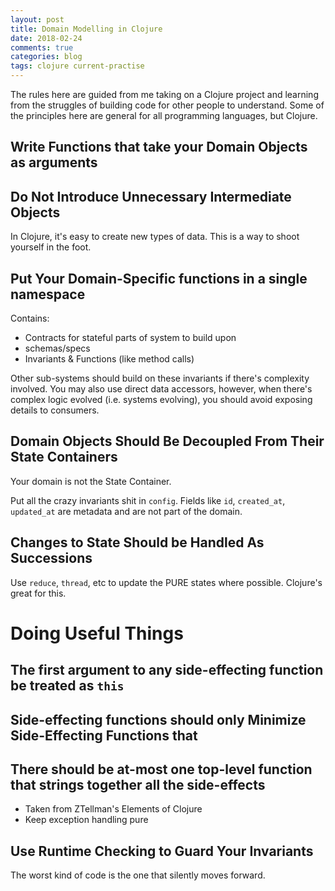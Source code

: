 ```yaml
---
layout: post
title: Domain Modelling in Clojure
date: 2018-02-24
comments: true
categories: blog
tags: clojure current-practise
---
```


The rules here are guided from me taking on a Clojure project and learning from
the struggles of building code for other people to understand. Some of the
principles here are general for all programming languages, but Clojure.

## Write Functions that take your Domain Objects as arguments

## Do Not Introduce Unnecessary Intermediate Objects

In Clojure, it's easy to create new types of data. This is a way to shoot
yourself in the foot.

## Put Your Domain-Specific functions in a single namespace

Contains:
- Contracts for stateful parts of system to build upon
- schemas/specs
- Invariants & Functions (like method calls)

Other sub-systems should build on these invariants if there's complexity
involved. You may also use direct data accessors, however, when there's complex
logic evolved (i.e. systems evolving), you should avoid exposing details to
consumers.

## Domain Objects Should Be Decoupled From Their State Containers

Your domain is not the State Container.  

Put all the crazy invariants shit in `config`. Fields like `id`, `created_at`,
`updated_at` are metadata and are not part of the domain.

## Changes to State Should be Handled As Successions

Use `reduce`, `thread`, etc to update the PURE states where possible. Clojure's great for this.

# Doing Useful Things

## The first argument to any side-effecting function be treated as `this`

## Side-effecting functions should only Minimize Side-Effecting Functions that 

## There should be at-most one top-level function that strings together all the side-effects

- Taken from ZTellman's Elements of Clojure
- Keep exception handling pure

## Use Runtime Checking to Guard Your Invariants

The worst kind of code is the one that silently moves forward.  
